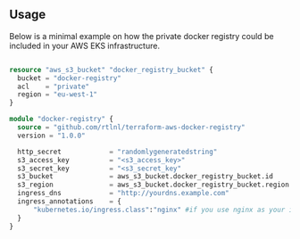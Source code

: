 ## Usage

Below is a minimal example on how the private docker registry could be included in your AWS EKS infrastructure.

```terraform

resource "aws_s3_bucket" "docker_registry_bucket" {
  bucket = "docker-registry"
  acl    = "private"
  region = "eu-west-1"
}

module "docker-registry" {
  source = "github.com/rtlnl/terraform-aws-docker-registry"
  version = "1.0.0"

  http_secret            = "randomlygeneratedstring"
  s3_access_key          = "<s3_access_key>"
  s3_secret_key          = "<s3_secret_key"
  s3_bucket              = aws_s3_bucket.docker_registry_bucket.id
  s3_region              = aws_s3_bucket.docker_registry_bucket.region
  ingress_dns            = "http://yourdns.example.com"
  ingress_annotations    = {
      "kubernetes.io/ingress.class":"nginx" #if you use nginx as your ingress controller for example
  }
}

``` 